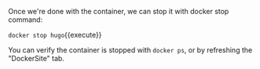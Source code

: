 Once we're done with the container, we can stop it with docker stop command:

`docker stop hugo`{{execute}}

You can verify the container is stopped with `docker ps`, or by refreshing the
"DockerSite" tab.